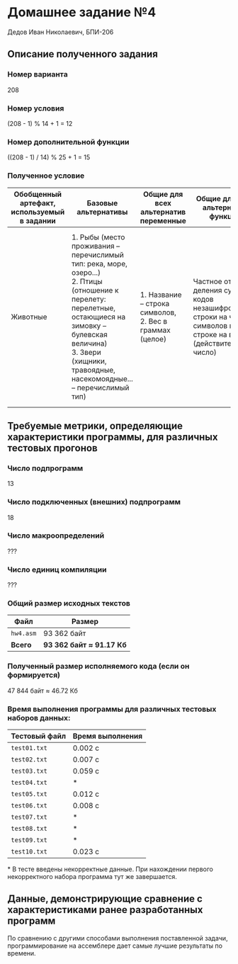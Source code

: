 # Домашнее задание №4
Дедов Иван Николаевич, БПИ-206


## Описание полученного задания

### Номер варианта
208

### Номер условия
(208 - 1) % 14 + 1 = 12

### Номер дополнительной функции
((208 - 1) / 14) % 25 + 1 = 15

### Полученное условие
| Обобщенный артефакт, используемый в задании | Базовые альтернативы | Общие для всех  альтернатив переменные | Общие для всех альтернатив функции | Обработка данных |
| - | - | - | - | - |
| Животные | 1. Рыбы (место проживания – перечислимый тип: река, море, озеро...) <br/> 2. Птицы (отношение к перелету: перелетные, остающиеся на зимовку – булевская величина) <br/> 3. Звери (хищники, травоядные, насекомоядные... – перечислимый тип) | 1. Название – строка символов, <br/> 2. Вес в граммах (целое) | Частное от деления суммы кодов незашифрованной строки на число символов в этой строке на вес (действительное число) | Упорядочить элементы контейнера по убыванию используя сортировку с помощью «дерева» (Heap Sort). В качестве ключей для сортировки и других действий используются результаты функции, общей для всех альтернатив. |


## Требуемые метрики, определяющие характеристики программы, для различных тестовых прогонов

### Число подпрограмм
13

### Число подключенных (внешних) подпрограмм
18

### Число макроопределений
???

### Число единиц компиляции
???

### Общий размер исходных текстов
| Файл                | Размер                     |
| ------------------- | -------------------------- |
| ```hw4.asm```       | 93 362 байт                |
| **Всего**           | **93 362 байт ≈ 91.17 Кб** |

### Полученный размер исполняемого кода (если он формируется)
47 844 байт ≈ 46.72 Кб

### Время выполнения программы для различных тестовых наборов данных:
| Тестовый файл    | Время выполнения |
| ---------------- | ---------------- |
| ```test01.txt``` | 0.002 с          |
| ```test02.txt``` | 0.007 с          |
| ```test03.txt``` | 0.059 с          |
| ```test04.txt``` | \*               |
| ```test05.txt``` | 0.012 с          |
| ```test06.txt``` | 0.008 с          |
| ```test07.txt``` | \*               |
| ```test08.txt``` | \*               |
| ```test09.txt``` | \*               |
| ```test10.txt``` | 0.023 с          |

\* В тесте введены некорректные данные. При нахождении первого некорректного набора программа тут же завершается.

## Данные, демонстрирующие сравнение с характеристиками ранее разработанных программ

По сравнению с другими способами выполнения поставленной задачи, программирование на ассемблере дает самые лучшие результаты по времени.
